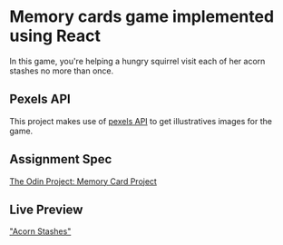 # Memory cards game implemented using React

In this game, you're helping a hungry squirrel visit each of her acorn stashes no more than once.

## Pexels API

This project makes use of [pexels API](https://www.pexels.com/api/) to get illustratives images for the game.

## Assignment Spec

[The Odin Project: Memory Card Project](https://www.theodinproject.com/lessons/node-path-react-new-memory-card#assignment)

## Live Preview
["Acorn Stashes"](https://acorn-stashes.netlify.app/)
